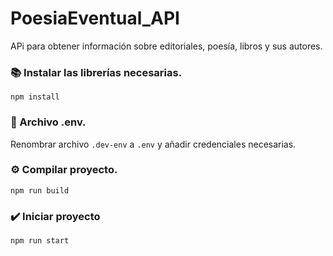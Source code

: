 # PoesiaEventual_API
APi para obtener información sobre editoriales, poesía, libros y sus autores.

### :books: Instalar las librerías necesarias.
```npm install```

### :page_with_curl: Archivo .env.
Renombrar archivo ```.dev-env``` a ```.env``` y añadir credenciales necesarias.

### :gear: Compilar proyecto.
```npm run build```

### :heavy_check_mark: Iniciar proyecto
```npm run start```

